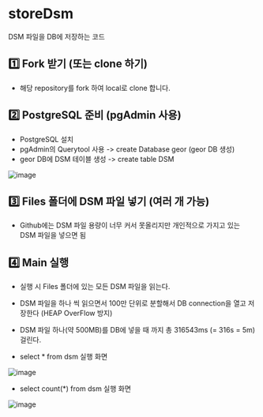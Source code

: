 # storeDsm

DSM 파일을 DB에 저장하는 코드

## 1️⃣ Fork 받기 (또는 clone 하기) 

- 해당 repository를 fork 하여 local로 clone 합니다.  


## 2️⃣ PostgreSQL 준비 (pgAdmin 사용) 

- PostgreSQL 설치
- pgAdmin의 Querytool 사용 -> create Database geor (geor DB 생성)
- geor DB에 DSM 테이블 생성 -> create table DSM

![image](https://user-images.githubusercontent.com/65909160/165447892-b745850b-fee4-4b9f-8366-e9a20768000d.png)

## 3️⃣ Files 폴더에 DSM 파일 넣기 (여러 개 가능)

- Github에는 DSM 파일 용량이 너무 커서 못올리지만 개인적으로 가지고 있는 DSM 파일을 넣으면 됨

## 4️⃣ Main 실행

- 실행 시 Files 폴더에 있는 모든 DSM 파일을 읽는다.
- DSM 파일을 하나 씩 읽으면서 100만 단위로 분할해서 DB connection을 열고 저장한다 (HEAP OverFlow 방지)
- DSM 파일 하나(약 500MB)를 DB에 넣을 때 까지 총 316543ms (= 316s = 5m) 걸린다.

- select * from dsm 실행 화면

![image](https://user-images.githubusercontent.com/65909160/165452061-6e5da576-a9e2-4a13-b96f-06996b93e5a2.png)


- select count(*) from dsm 실행 화면

![image](https://user-images.githubusercontent.com/65909160/165452161-3cf2900a-7c4c-4903-b74c-2cc866453c3c.png)
